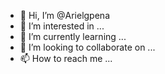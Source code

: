 - 👋 Hi, I’m @Arielgpena
- 👀 I’m interested in ...
- 🌱 I’m currently learning ...
- 💞️ I’m looking to collaborate on ...
- 📫 How to reach me ...

<!---
Arielgpena/Arielgpena is a ✨ special ✨ repository because its `README.md` (this file) appears on your GitHub profile.
You can click the Preview link to take a look at your changes.
--->
